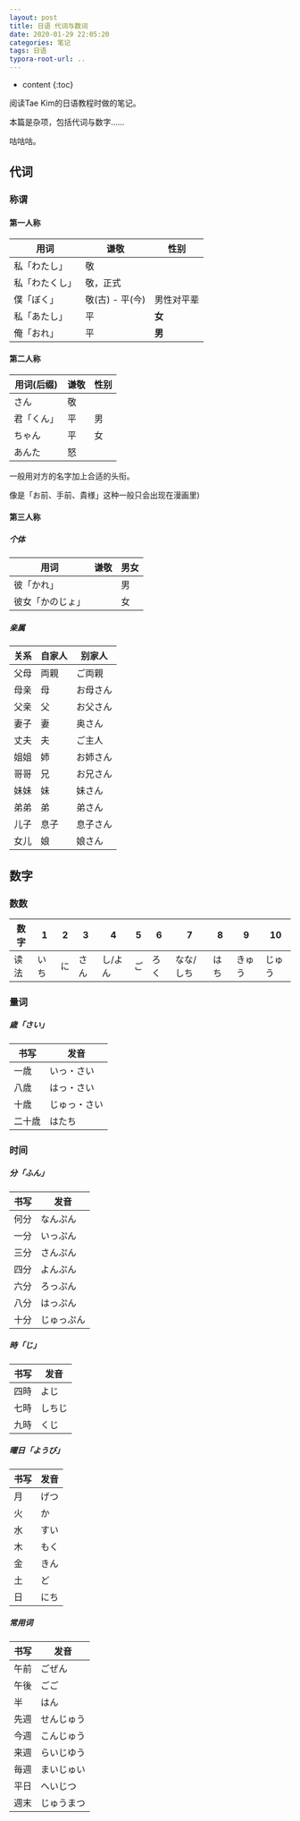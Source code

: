```yaml
---
layout: post
title: 日语 代词与数词
date: 2020-01-29 22:05:20
categories: 笔记
tags: 日语
typora-root-url: ..
---
```


* content
{:toc}


阅读Tae Kim的日语教程时做的笔记。

本篇是杂项，包括代词与数字……

咕咕咕。

<!-- more -->

## 代词

### 称谓

#### 第一人称

| 用词           | 谦敬            | 性别       |
| -------------- | --------------- | ---------- |
| 私「わたし」   | 敬              |            |
| 私「わたくし」 | 敬，正式        |            |
| 僕「ぼく」     | 敬(古) - 平(今) | 男性对平辈 |
| 私「あたし」   | 平              | **女**     |
| 俺「おれ」     | 平              | **男**     |

#### 第二人称

| 用词(后缀) | 谦敬 | 性别 |
| ---------- | ---- | ---- |
| さん       | 敬   |      |
| 君「くん」 | 平   | 男   |
| ちゃん     | 平   | 女   |
| あんた     | 怒   |      |

一般用对方的名字加上合适的头衔。

像是「お前、手前、貴様」这种一般只会出现在漫画里)

#### 第三人称

##### 个体

| 用词             | 谦敬 | 男女 |
| ---------------- | ---- | ---- |
| 彼「かれ」       |      | 男   |
| 彼女「かのじょ」 |      | 女   |

##### 亲属

| 关系 | 自家人 | 别家人   |
| ---- | ------ | -------- |
| 父母 | 両親   | ご両親   |
| 母亲 | 母     | お母さん |
| 父亲 | 父     | お父さん |
| 妻子 | 妻     | 奥さん   |
| 丈夫 | 夫     | ご主人   |
| 姐姐 | 姉     | お姉さん |
| 哥哥 | 兄     | お兄さん |
| 妹妹 | 妹     | 妹さん   |
| 弟弟 | 弟     | 弟さん   |
| 儿子 | 息子   | 息子さん |
| 女儿 | 娘     | 娘さん   |



## 数字

### 数数

| 数字 | 1    | 2    | 3    | 4       | 5    | 6    | 7         | 8    | 9      | 10     |
| ---- | ---- | ---- | ---- | ------- | ---- | ---- | --------- | ---- | ------ | ------ |
| 读法 | いち | に   | さん | し/よん | ご   | ろく | なな/しち | はち | きゅう | じゅう |

### 量词

##### 歳「さい」

| 书写   | 发音         |
| ------ | ------------ |
| 一歳   | いっ・さい   |
| 八歳   | はっ・さい   |
| 十歳   | じゅっ・さい |
| 二十歳 | はたち       |

### 时间

##### 分「ふん」

| 书写 | 发音       |
| ---- | ---------- |
| 何分 | なんぷん   |
| 一分 | いっぷん   |
| 三分 | さんぷん   |
| 四分 | よんぷん   |
| 六分 | ろっぷん   |
| 八分 | はっぷん   |
| 十分 | じゅっぷん |

##### 時「じ」

| 书写 | 发音   |
| ---- | ------ |
| 四時 | よじ   |
| 七時 | しちじ |
| 九時 | くじ   |

##### 曜日「ようび」

| 书写 | 发音 |
| ---- | ---- |
| 月   | げつ |
| 火   | か   |
| 水   | すい |
| 木   | もく |
| 金   | きん |
| 土   | ど   |
| 日   | にち |

##### 常用词

| 书写 | 发音       |
| ---- | ---------- |
| 午前 | ごぜん     |
| 午後 | ごご       |
| 半   | はん       |
| 先週 | せんじゅう |
| 今週 | こんじゅう |
| 来週 | らいじゆう |
| 毎週 | まいじゅい |
| 平日 | へいじつ   |
| 週末 | じゅうまつ |


